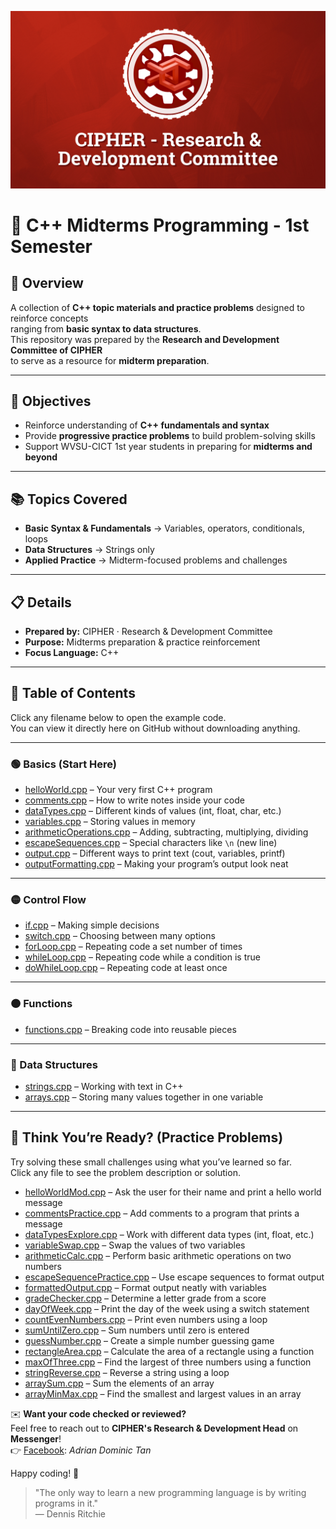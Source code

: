 ![CodeQuest-Header](.assets/banner.png)

# 📘 C++ Midterms Programming - 1st Semester  

## 📌 Overview  
A collection of **C++ topic materials and practice problems** designed to reinforce concepts  
ranging from **basic syntax to data structures**.  
This repository was prepared by the **Research and Development Committee of CIPHER**  
to serve as a resource for **midterm preparation**.  

---

## 🎯 Objectives  
- Reinforce understanding of **C++ fundamentals and syntax**  
- Provide **progressive practice problems** to build problem-solving skills  
- Support WVSU-CICT 1st year students in preparing for **midterms and beyond**  

---

## 📚 Topics Covered  
- **Basic Syntax & Fundamentals** → Variables, operators, conditionals, loops  
- **Data Structures** → Strings only
- **Applied Practice** → Midterm-focused problems and challenges  

---

## 📋 Details  
- **Prepared by:** CIPHER · Research & Development Committee  
- **Purpose:** Midterms preparation & practice reinforcement  
- **Focus Language:** C++  

---

## 📑 Table of Contents  

Click any filename below to open the example code.  
You can view it directly here on GitHub without downloading anything.  

---

### 🟢 Basics (Start Here)  
- [helloWorld.cpp](1-Basics/helloWorld.cpp) – Your very first C++ program  
- [comments.cpp](1-Basics/comments.cpp) – How to write notes inside your code  
- [dataTypes.cpp](1-Basics/dataTypes.cpp) – Different kinds of values (int, float, char, etc.)  
- [variables.cpp](1-Basics/variables.cpp) – Storing values in memory  
- [arithmeticOperations.cpp](1-Basics/arithmeticOperations.cpp) – Adding, subtracting, multiplying, dividing  
- [escapeSequences.cpp](1-Basics/escapeSequences.cpp) – Special characters like `\n` (new line)  
- [output.cpp](1-Basics/output.cpp) – Different ways to print text (cout, variables, printf)  
- [outputFormatting.cpp](1-Basics/outputFormatting.cpp) – Making your program’s output look neat  

---

### 🟡 Control Flow  
- [if.cpp](2-Control-Flow/if.cpp) – Making simple decisions  
- [switch.cpp](2-Control-Flow/switch.cpp) – Choosing between many options  
- [forLoop.cpp](2-Control-Flow/forLoop.cpp) – Repeating code a set number of times  
- [whileLoop.cpp](2-Control-Flow/whileLoop.cpp) – Repeating code while a condition is true  
- [doWhileLoop.cpp](2-Control-Flow/doWhileLoop.cpp) – Repeating code at least once  

---

### 🟠 Functions  
- [functions.cpp](3-Functions/functions.cpp) – Breaking code into reusable pieces  

---

### 🔵 Data Structures  
- [strings.cpp](4-Data-Structures/strings.cpp) – Working with text in C++  
- [arrays.cpp](4-Data-Structures/arrays.cpp) – Storing many values together in one variable  

---

## 🧩 Think You’re Ready? (Practice Problems)

Try solving these small challenges using what you’ve learned so far.  
Click any file to see the problem description or solution.  

- [helloWorldMod.cpp](Practice-Problems/helloWorldMod.cpp) – Ask the user for their name and print a hello world message  
- [commentsPractice.cpp](Practice-Problems/commentsPractice.cpp) – Add comments to a program that prints a message  
- [dataTypesExplore.cpp](Practice-Problems/dataTypesExplore.cpp) – Work with different data types (int, float, etc.)  
- [variableSwap.cpp](Practice-Problems/variableSwap.cpp) – Swap the values of two variables  
- [arithmeticCalc.cpp](Practice-Problems/arithmeticCalc.cpp) – Perform basic arithmetic operations on two numbers  
- [escapeSequencePractice.cpp](Practice-Problems/escapeSequencePractice.cpp) – Use escape sequences to format output  
- [formattedOutput.cpp](Practice-Problems/formattedOutput.cpp) – Format output neatly with variables  
- [gradeChecker.cpp](Practice-Problems/gradeChecker.cpp) – Determine a letter grade from a score  
- [dayOfWeek.cpp](Practice-Problems/dayOfWeek.cpp) – Print the day of the week using a switch statement  
- [countEvenNumbers.cpp](Practice-Problems/countEvenNumbers.cpp) – Print even numbers using a loop  
- [sumUntilZero.cpp](Practice-Problems/sumUntilZero.cpp) – Sum numbers until zero is entered  
- [guessNumber.cpp](Practice-Problems/guessNumber.cpp) – Create a simple number guessing game  
- [rectangleArea.cpp](Practice-Problems/rectangleArea.cpp) – Calculate the area of a rectangle using a function  
- [maxOfThree.cpp](Practice-Problems/maxOfThree.cpp) – Find the largest of three numbers using a function  
- [stringReverse.cpp](Practice-Problems/stringReverse.cpp) – Reverse a string using a loop  
- [arraySum.cpp](Practice-Problems/arraySum.cpp) – Sum the elements of an array  
- [arrayMinMax.cpp](Practice-Problems/arrayMinMax.cpp) – Find the smallest and largest values in an array

✉️ **Want your code checked or reviewed?**  
Feel free to reach out to **CIPHER's Research & Development Head** on **Messenger**!  
👉 [Facebook](https://www.facebook.com/baka.drey.yan): *Adrian Dominic Tan*  


Happy coding! 🚀  

> "The only way to learn a new programming language is by writing programs in it."  
> — Dennis Ritchie  